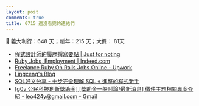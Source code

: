 ```yaml
---
layout: post
comments: true
title: 0715 還沒看完的連結們
---
```


:pray: 義大利行：648 天；新年：215 天；大假： 81天


* [程式設計師的履歷撰寫要點 | Just for noting](https://blog.m157q.tw/posts/2016/01/22/how-to-write-a-resume-for-programming-jobs/)
* [Ruby Jobs, Employment | Indeed.com](https://www.indeed.com/q-Ruby-jobs.html)
* [Freelance Ruby On Rails Jobs Online - Upwork](https://www.upwork.com/o/jobs/browse/skill/ruby-on-rails/)
* [Lingceng's Blog](http://blog.lingceng.io/)
* [SQL好文分享 - 十步完全理解 SQL « 進擊的程式新手](http://malagege.logdown.com/posts/2031985-sql-fine-literature-ten-steps-to-fully-understand-the-sql)
* [[g0v 公民科技創新獎助金] [獎助金一般討論/最新消息] 徵件主題相關專案介紹 - leo424y@gmail.com - Gmail](https://mail.google.com/mail/u/0/#inbox/15d3aa31f555afe7)

